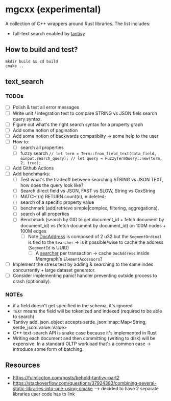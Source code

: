 # mgcxx (experimental)

A collection of C++ wrappers around Rust libraries.
The list includes:
  * full-text search enabled by [tantivy](https://github.com/quickwit-oss/tantivy)

## How to build and test?

```
mkdir build && cd build
cmake ..
```

## text_search

### TODOs

- [ ] Polish & test all error messages
- [ ] Write unit / integration test to compare STRING vs JSON fiels search query syntax.
- [ ] Figure out what's the right search syntax for a property graph
- [ ] Add some notion of pagination
- [ ] Add some notion of backwards compatiblity -> some help to the user
- [ ] How to:
    - [ ] search all properties
    - [ ] fuzzy search
          ```
          // let term = Term::from_field_text(data_field, &input.search_query);
          // let query = FuzzyTermQuery::new(term, 2, true);
          ```
- [ ] Add Github Actions
- [ ] Add benchmarks:
    - [ ] Test what's the tradeoff between searching STRING vs JSON TEXT, how does the query look like?
    - [ ] Search direct field vs JSON, FAST vs SLOW, String vs CxxString
    - [ ] MATCH (n) RETURN count(n), n.deleted;
    - [ ] search of a specific property value
    - [ ] benchmark (add|retrieve simple|complex, filtering, aggregations).
    - [ ] search of all properties
    - [ ] Benchmark (search by GID to get document_id + fetch document by document_id) vs (fetch document by document_id) on 100M nodes + 100M edges
        - [ ] Note [DocAddress](https://docs.rs/tantivy/latest/tantivy/struct.DocAddress.html) is composed of 2 u32 but the `SegmentOrdinal` is tied to the `Searcher` -> is it possible/wise to cache the address (`SegmentId` is UUID)
            - [ ] A [searcher](https://docs.rs/tantivy/latest/tantivy/struct.IndexReader.html#method.searcher) per transaction -> cache `DocAddress` inside Memgraph's `ElementAccessors`?
- [ ] Implement the stress test by adding & searching to the same index concurrently + large dataset generator.
- [ ] Consider implementing panic! handler preventing outside process to crash (optionally).

### NOTEs

* if a field doesn't get specified in the schema, it's ignored
* `TEXT` means the field will be tokenized and indexed (required to be able to
  search)
* Tantivy add_json_object accepts serde_json::map::Map<String, serde_json::value::Value>
* C++ text-search API is snake case because it's implemented in Rust
* Writing each document and then committing (writing to disk) will be
  expensive. In a standard OLTP workload that's a common case -> introduce some
  form of batching.

## Resources

* https://fulmicoton.com/posts/behold-tantivy-part2
* https://stackoverflow.com/questions/37924383/combining-several-static-libraries-into-one-using-cmake
    --> decided to have 2 separate libraries user code has to link
